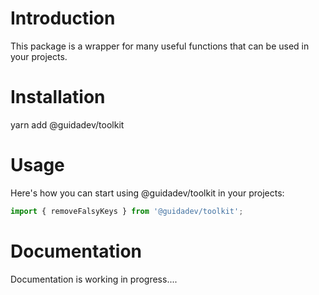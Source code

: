 # Introduction

This package is a wrapper for many useful functions that can be used in your projects.

# Installation

yarn add @guidadev/toolkit

# Usage

Here's how you can start using @guidadev/toolkit in your projects:

```typescript
import { removeFalsyKeys } from '@guidadev/toolkit';
```

# Documentation

Documentation is working in progress....
